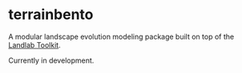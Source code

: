 # terrainbento

A modular landscape evolution modeling package built on top of the [Landlab Toolkit](http://landlab.github.io).

Currently in development.
